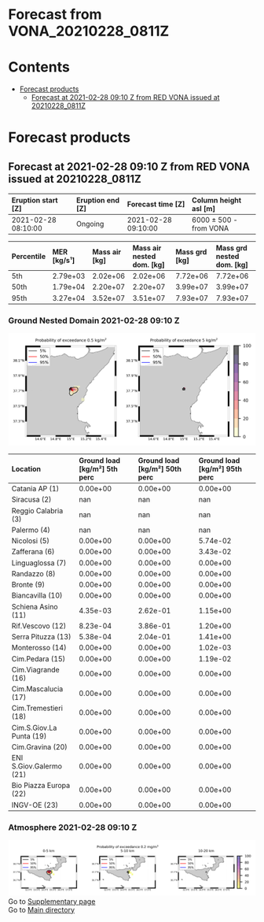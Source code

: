 
Forecast from VONA_20210228_0811Z
=================================

Contents
========

* [Forecast products](#forecast-products)
	* [Forecast at 2021-02-28 09:10 Z from RED VONA issued at 20210228_0811Z](#forecast-at-2021-02-28-0910-z-from-red-vona-issued-at-20210228_0811z)

# Forecast products

## Forecast at 2021-02-28 09:10 Z from RED VONA issued at 20210228_0811Z
  

|Eruption start [Z]|Eruption end [Z]|Forecast time [Z]|Column height asl [m]|
| :--- | :--- | :--- | :--- |
|2021-02-28 08:10:00|Ongoing|2021-02-28 09:10:00|6000 ± 500 - from VONA|
  
  

|Percentile|MER [kg/s¹]|Mass air [kg]|Mass air nested dom. [kg]|Mass grd [kg]|Mass grd nested dom. [kg]|
| :--- | :--- | :--- | :--- | :--- | :--- |
|5th|2.79e+03|2.02e+06|2.02e+06|7.72e+06|7.72e+06|
|50th|1.79e+04|2.20e+07|2.20e+07|3.99e+07|3.99e+07|
|95th|3.27e+04|3.52e+07|3.51e+07|7.93e+07|7.93e+07|
  

### Ground Nested Domain 2021-02-28 09:10 Z
  
![](./figures/probability_grd_2021_02_28_0910_grid_1_1.png)  
  
  
  
  
  
  
  
  
  
  
  
  
  
  
  
  
  
  
  
  
  
  

|Location|Ground load [kg/m²] 5th perc|Ground load [kg/m²] 50th perc|Ground load [kg/m²] 95th perc|
| :--- | :--- | :--- | :--- |
|Catania AP (1)|0.00e+00|0.00e+00|0.00e+00|
|Siracusa (2)|nan|nan|nan|
|Reggio Calabria (3)|nan|nan|nan|
|Palermo (4)|nan|nan|nan|
|Nicolosi (5)|0.00e+00|0.00e+00|5.74e-02|
|Zafferana (6)|0.00e+00|0.00e+00|3.43e-02|
|Linguaglossa (7)|0.00e+00|0.00e+00|0.00e+00|
|Randazzo (8)|0.00e+00|0.00e+00|0.00e+00|
|Bronte (9)|0.00e+00|0.00e+00|0.00e+00|
|Biancavilla (10)|0.00e+00|0.00e+00|0.00e+00|
|Schiena Asino (11)|4.35e-03|2.62e-01|1.15e+00|
|Rif.Vescovo (12)|8.23e-04|3.86e-01|1.20e+00|
|Serra Pituzza (13)|5.38e-04|2.04e-01|1.41e+00|
|Monterosso (14)|0.00e+00|0.00e+00|1.02e-03|
|Cim.Pedara (15)|0.00e+00|0.00e+00|1.19e-02|
|Cim.Viagrande (16)|0.00e+00|0.00e+00|0.00e+00|
|Cim.Mascalucia (17)|0.00e+00|0.00e+00|0.00e+00|
|Cim.Tremestieri (18)|0.00e+00|0.00e+00|0.00e+00|
|Cim.S.Giov.La Punta (19)|0.00e+00|0.00e+00|0.00e+00|
|Cim.Gravina (20)|0.00e+00|0.00e+00|0.00e+00|
|ENI S.Giov.Galermo (21)|0.00e+00|0.00e+00|0.00e+00|
|Bio Piazza Europa (22)|0.00e+00|0.00e+00|0.00e+00|
|INGV-OE (23)|0.00e+00|0.00e+00|0.00e+00|
  

### Atmosphere 2021-02-28 09:10 Z
  
![](./figures/probability_air_2021_02_28_0910_grid_2_conclev_1_1.png)  
Go to [Supplementary page](Supplementary_page.md)  
Go to [Main directory](https://github.com/federicapardini/Real_time_ash_forecast)